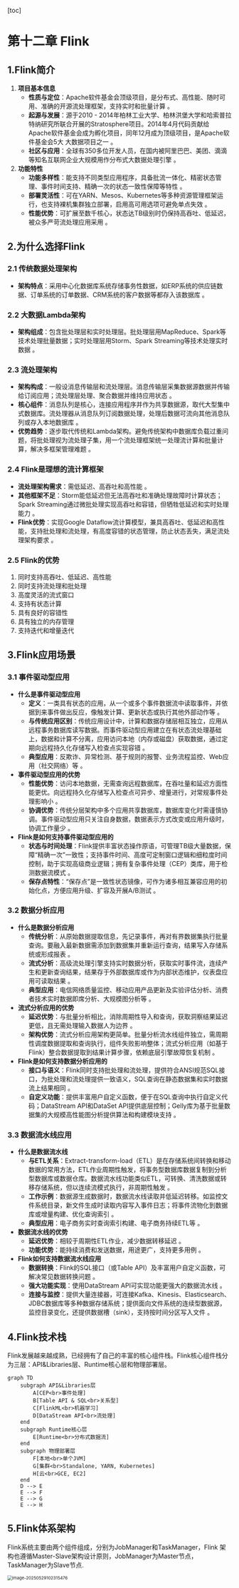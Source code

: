 [toc]

# 第十二章 Flink

## 1.Flink简介

1. **项目基本信息**
    - **性质与定位**：Apache软件基金会顶级项目，是分布式、高性能、随时可用、准确的开源流处理框架，支持实时和批量计算 。
    - **起源与发展**：源于2010 - 2014年柏林工业大学、柏林洪堡大学和哈索普拉特纳研究所联合开展的Stratosphere项目。2014年4月代码贡献给Apache软件基金会成为孵化项目，同年12月成为顶级项目，是Apache软件基金会5大 大数据项目之一 。
    - **社区与应用**：全球有350多位开发人员，在国内被阿里巴巴、美团、滴滴等知名互联网企业大规模用作分布式大数据处理引擎 。
2. **功能特性**
    - **功能多样性**：能支持不同类型应用程序，具备批流一体化、精密状态管理、事件时间支持、精确一次的状态一致性保障等特性 。
    - **部署灵活性**：可在YARN、Mesos、Kubernetes等多种资源管理框架运行，也支持裸机集群独立部署，启用高可用选项可避免单点失效 。
    - **性能优势**：可扩展至数千核心，状态达TB级别时仍保持高吞吐、低延迟，被众多严苛流处理应用采用 。 

## 2.为什么选择Flink

### 2.1 传统数据处理架构
- **架构特点**：采用中心化数据库系统存储事务性数据，如ERP系统的供应链数据、订单系统的订单数据、CRM系统的客户数据等都存入该数据库 。

### 2.2 大数据Lambda架构
- **架构组成**：包含批处理层和实时处理层。批处理层用MapReduce、Spark等技术处理批量数据；实时处理层用Storm、Spark Streaming等技术处理实时数据 。

### 2.3 流处理架构
- **架构构成**：一般设消息传输层和流处理层。消息传输层采集数据源数据并传输给订阅应用；流处理层处理、聚合数据并维持应用状态 。
- **核心组件**：消息队列是核心，连接应用程序并作为共享数据源，取代大型集中式数据库。流处理器从消息队列订阅数据处理，处理后数据可流向其他消息队列或存入本地数据库 。
- **优势趋势**：逐步取代传统和Lambda架构。避免传统架构中数据库负载过重问题，将批处理视为流处理子集，用一个流处理框架统一处理流计算和批量计算，解决多框架管理难题 。

### 2.4 Flink是理想的流计算框架
- **流处理架构需求**：需低延迟、高吞吐和高性能 。
- **其他框架不足**：Storm能低延迟但无法高吞吐和准确处理故障时计算状态；Spark Streaming通过微批处理实现高吞吐和容错，但牺牲低延迟和实时处理能力 。
- **Flink优势**：实现Google Dataflow流计算模型，兼具高吞吐、低延迟和高性能，支持批处理和流处理，有高度容错的状态管理，防止状态丢失，满足流处理架构要求 。 

### 2.5 Flink的优势

1. 同时支持高吞吐、低延迟、高性能
2. 同时支持流处理和批处理
3. 高度灵活的流式窗口
4. 支持有状态计算
5. 具有良好的容错性
6. 具有独立的内存管理
7. 支持迭代和增量迭代



## 3.Flink应用场景

### 3.1 事件驱动型应用
- **什么是事件驱动型应用**
    - **定义**：一类具有状态的应用，从一个或多个事件数据流中读取事件，并依据到来事件做出反应，像触发计算、更新状态或执行其他外部动作等 。
    - **与传统应用区别**：传统应用设计中，计算和数据存储层相互独立，应用从远程事务数据库读写数据。而事件驱动型应用建立在有状态流处理基础上，数据和计算不分离，应用访问本地（内存或磁盘）获取数据，通过定期向远程持久化存储写入检查点实现容错 。
    - **典型应用**：反欺诈、异常检测、基于规则的报警、业务流程监控、Web应用（社交网络）等 。
- **事件驱动型应用的优势**
    - **性能优势**：访问本地数据，无需查询远程数据库，在吞吐量和延迟方面性能更优。向远程持久化存储写入检查点可异步、增量进行，对常规事件处理影响小 。
    - **协调优势**：传统分层架构中多个应用共享数据库，数据库变化时需谨慎协调。事件驱动型应用只关注自身数据，数据表示方式改变或应用升级时，协调工作量少 。
- **Flink是如何支持事件驱动型应用的**
    - **状态与时间处理**：Flink提供丰富状态操作原语，可管理TB级大量数据，保障“精确一次”一致性；支持事件时间、高度可定制窗口逻辑和细粒度时间控制，助于实现高级商业逻辑；拥有复杂事件处理（CEP）类库，用于检测数据流模式 。
    - **保存点特性**：“保存点”是一致性状态镜像，可作为诸多相互兼容应用的初始化点，方便应用升级、扩容及开展A/B测试 。

### 3.2 数据分析应用
- **什么是数据分析应用**
    - **传统分析**：从原始数据提取信息，先记录事件，再对有界数据集执行批量查询。要融入最新数据需添加到数据集并重新运行查询，结果写入存储系统或形成报表 。
    - **流式分析**：高级流处理引擎支持实时数据分析，获取实时事件流，连续产生和更新查询结果，结果存于外部数据库或作为内部状态维护，仪表盘应用可读取结果 。
    - **典型应用**：电信网络质量监控、移动应用产品更新及实验评估分析、消费者技术实时数据即席分析、大规模图分析等 。
- **流式分析应用的优势**
    - **延迟优势**：与批量分析相比，消除周期性导入和查询，获取洞察结果延迟更低，且无需处理输入数据人为边界 。
    - **架构优势**：流式分析应用架构更简单。批量分析流水线组件独立，需周期性调度数据提取和查询执行，组件失败影响整体；流式分析应用（如基于Flink）整合数据提取到结果计算步骤，依赖底层引擎故障恢复机制 。
- **Flink是如何支持数据分析应用的**
    - **接口与语义**：Flink同时支持批处理和流处理，提供符合ANSI规范SQL接口，为批处理和流处理提供一致语义，SQL查询在静态数据集和实时数据流上结果相同 。
    - **自定义功能**：提供丰富用户自定义函数，便于在SQL查询中执行自定义代码；DataStream API和DataSet API提供底层控制；Gelly库为基于批量数据集的大规模高性能图分析提供算法和构建模块支持 。

### 3.3 数据流水线应用 
- **什么是数据流水线**
    - **与ETL关系**：Extract-transform-load（ETL）是在存储系统间转换和移动数据的常用方法，ETL作业周期性触发，将事务型数据库数据复制到分析型数据库或数据仓库。数据流水线功能类似ETL，可转换、清洗数据或转移存储系统，但以连续流模式执行，非周期性触发 。
    - **工作示例**：数据源生成数据时，数据流水线读取并低延迟转移。如监控文件系统目录，新文件生成时读取内容写入事件日志；将事件流物化到数据库或增量构建、优化查询索引 。
    - **典型应用**：电子商务实时查询索引构建、电子商务持续ETL等 。
- **数据流水线的优势**
    - **延迟优势**：相较于周期性ETL作业，减少数据转移延迟 。
    - **功能优势**：能持续消费和发送数据，用途更广，支持更多用例 。 
- **Flink如何支持数据流水线应用**
    - **数据转换**：Flink的SQL接口（或Table API）及丰富用户自定义函数，可解决常见数据转换问题 。
    - **强大功能实现**：使用DataStream API可实现功能更强大的数据流水线 。
    - **连接与监控**：提供大量连接器，可连接Kafka、Kinesis、Elasticsearch、JDBC数据库等多种数据存储系统；提供面向文件系统的连续型数据源，监控目录变化，还提供数据槽（sink），支持按时间分区写入文件 。 

## 4.Flink技术栈

Flink发展越来越成熟，已经拥有了自己的丰富的核心组件栈。Flink核心组件栈分为三层：API&Libraries层、Runtime核心层和物理部署层。

```mermaid
graph TD
    subgraph API&Libraries层
        A[CEP<br>事件处理]
        B[Table API & SQL<br>关系型]
        C[FlinkML<br>机器学习]
        D[DataStream API<br>流处理]
    end
    subgraph Runtime核心层
        E[Runtime<br>分布式数据流]
    end
    subgraph 物理部署层
        F[本地<br>单个JVM]
        G[集群<br>Standalone, YARN, Kubernetes]
        H[云<br>GCE, EC2]
    end
    D --> E
    E --> F
    E --> G
    E --> H
```



## 5.Flink体系架构

Flink系统主要由两个组件组成，分别为JobManager和TaskManager，Flink 架构也遵循Master-Slave架构设计原则，JobManager为Master节点，TaskManager为Slave节点.

<img src="E:\Markdown\Picture\big_data12_1.png" alt="image-20250529102315476" style="zoom:67%;" />

